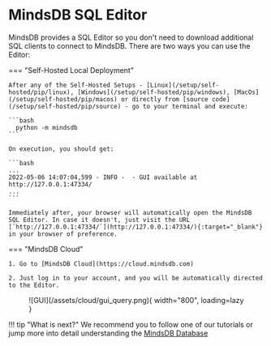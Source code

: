 # MindsDB SQL Editor

MindsDB provides a SQL Editor so you don't need to download additional SQL clients to connect to MindsDB. There are two ways you can use the Editor:

=== "Self-Hosted Local Deployment"

    After any of the Self-Hosted Setups - [Linux](/setup/self-hosted/pip/linux), [Windows](/setup/self-hosted/pip/windows), [MacOs](/setup/self-hosted/pip/macos) or directly from [source code](/setup/self-hosted/pip/source) - go to your terminal and execute: 

    ```bash
      python -m mindsdb 
    ```

    On execution, you should get:

    ```bash
    ...
    2022-05-06 14:07:04,599 - INFO -  - GUI available at http://127.0.0.1:47334/
    ...
    ```
    
    Immediately after, your browser will automatically open the MindsDB SQL Editor. In case it doesn't, just visit the URL [`http://127.0.0.1:47334/`](http://127.0.0.1:47334/){:target="_blank"} in your browser of preference. 

=== "MindsDB Cloud"

    1. Go to [MindsDB Cloud](https://cloud.mindsdb.com)

    2. Just log in to your account, and you will be automatically directed to the Editor.

<figure markdown> 
    ![GUI](/assets/cloud/gui_query.png){ width="800", loading=lazy  }
    <figcaption></figcaption>
</figure>

!!! tip "What is next?"
    We recommend you to follow one of our tutorials or jump more into detail understanding the [MindsDB Database](/sql/table-structure/)
